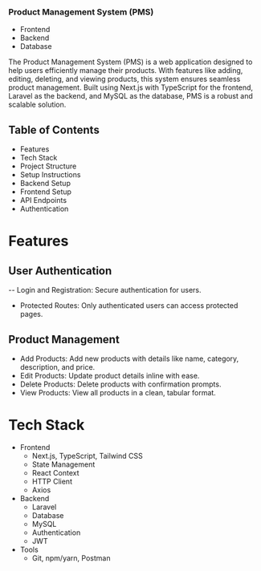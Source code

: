 ###  Product Management System (PMS)

- Frontend
- Backend
- Database

The Product Management System (PMS) is a web application designed to help users efficiently manage their products. With features like adding, editing, deleting, and viewing products, this system ensures seamless product management. Built using Next.js with TypeScript for the frontend, Laravel as the backend, and MySQL as the database, PMS is a robust and scalable solution.

## Table of Contents
- Features
- Tech Stack
- Project Structure
- Setup Instructions
- Backend Setup
- Frontend Setup
- API Endpoints
- Authentication

#  Features
## User Authentication
-- Login and Registration: Secure authentication for users.
- Protected Routes: Only authenticated users can access protected pages.
## Product Management
- Add Products: Add new products with details like name, category, description, and price.
- Edit Products: Update product details inline with ease.
- Delete Products: Delete products with confirmation prompts.
- View Products: View all products in a clean, tabular format.


# Tech Stack
- Frontend
    - Next.js, TypeScript, Tailwind CSS
    - State Management
    - React Context
    - HTTP Client
    - Axios
- Backend
    - Laravel
    - Database
    - MySQL
    - Authentication
    - JWT
- Tools
    - Git, npm/yarn, Postman

